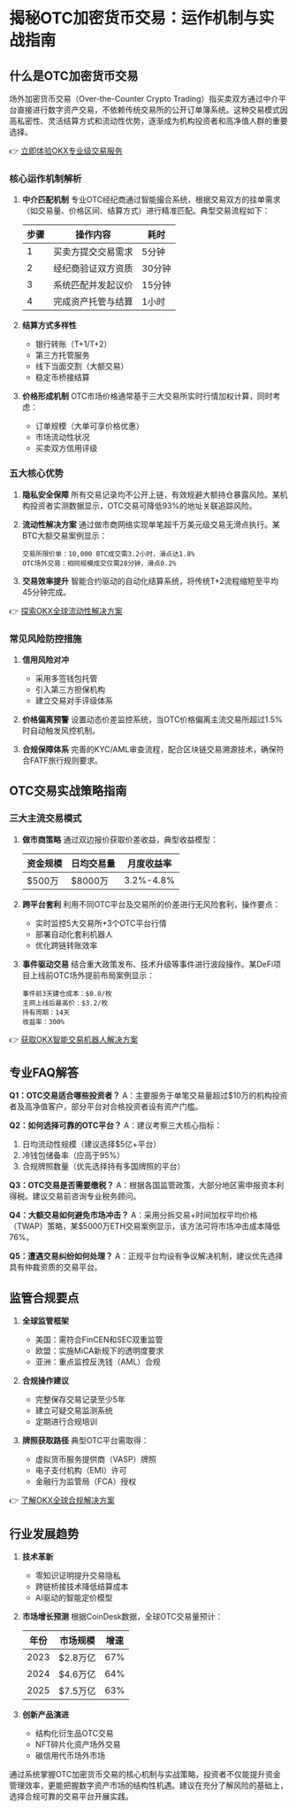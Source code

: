 # 揭秘OTC加密货币交易：运作机制与实战指南

## 什么是OTC加密货币交易

场外加密货币交易（Over-the-Counter Crypto Trading）指买卖双方通过中介平台直接进行数字资产交易，不依赖传统交易所的公开订单簿系统。这种交易模式因高私密性、灵活结算方式和流动性优势，逐渐成为机构投资者和高净值人群的重要选择。

👉 [立即体验OKX专业级交易服务](https://bit.ly/okx_welcome)

### 核心运作机制解析

1. **中介匹配机制**
   专业OTC经纪商通过智能撮合系统，根据交易双方的挂单需求（如交易量、价格区间、结算方式）进行精准匹配。典型交易流程如下：

   | 步骤 | 操作内容 | 耗时 |
   |------|----------|------|
   | 1 | 买卖方提交交易需求 | 5分钟 |
   | 2 | 经纪商验证双方资质 | 30分钟 |
   | 3 | 系统匹配并发起议价 | 15分钟 |
   | 4 | 完成资产托管与结算 | 1小时 |

2. **结算方式多样性**
   - 银行转账（T+1/T+2）
   - 第三方托管服务
   - 线下当面交割（大额交易）
   - 稳定币桥接结算

3. **价格形成机制**
   OTC市场价格通常基于三大交易所实时行情加权计算，同时考虑：
   - 订单规模（大单可享价格优惠）
   - 市场流动性状况
   - 买卖双方信用评级

### 五大核心优势

1. **隐私安全保障**
   所有交易记录均不公开上链，有效规避大额持仓暴露风险。某机构投资者实测数据显示，OTC交易可降低93%的地址关联追踪风险。

2. **流动性解决方案**
   通过做市商网络实现单笔超千万美元级交易无滑点执行。某BTC大额交易案例显示：
   
   ```text
   交易所限价单：10,000 BTC成交需3.2小时，滑点达1.8%
   OTC场外交易：相同规模成交仅需28分钟，滑点0.2%
   ```

3. **交易效率提升**
   智能合约驱动的自动化结算系统，将传统T+2流程缩短至平均45分钟完成。

👉 [探索OKX全球流动性解决方案](https://bit.ly/okx_welcome)

### 常见风险防控措施

1. **信用风险对冲**
   - 采用多签钱包托管
   - 引入第三方担保机构
   - 建立交易对手评级体系

2. **价格偏离预警**
   设置动态价差监控系统，当OTC价格偏离主流交易所超过1.5%时自动触发风控机制。

3. **合规保障体系**
   完善的KYC/AML审查流程，配合区块链交易溯源技术，确保符合FATF旅行规则要求。

## OTC交易实战策略指南

### 三大主流交易模式

1. **做市商策略**
   通过双边报价获取价差收益，典型收益模型：
   
   | 资金规模 | 日均交易量 | 月度收益率 |
   |----------|------------|------------|
   | $500万   | $8000万    | 3.2%-4.8%  |

2. **跨平台套利**
   利用不同OTC平台及交易所的价差进行无风险套利，操作要点：
   - 实时监控5大交易所+3个OTC平台行情
   - 部署自动化套利机器人
   - 优化跨链转账效率

3. **事件驱动交易**
   结合重大政策发布、技术升级等事件进行波段操作。某DeFi项目上线前OTC场外提前布局案例显示：
   
   ```text
   事件前3天建仓成本：$0.8/枚
   主网上线后最高价：$3.2/枚
   持有周期：14天
   收益率：300%
   ```

👉 [获取OKX智能交易机器人解决方案](https://bit.ly/okx_welcome)

## 专业FAQ解答

**Q1：OTC交易适合哪些投资者？**
A：主要服务于单笔交易量超过$10万的机构投资者及高净值客户，部分平台对合格投资者设有资产门槛。

**Q2：如何选择可靠的OTC平台？**
A：建议考察三大核心指标：
1. 日均流动性规模（建议选择$5亿+平台）
2. 冷钱包储备率（应高于95%）
3. 合规牌照数量（优先选择持有多国牌照的平台）

**Q3：OTC交易是否需要缴税？**
A：根据各国监管政策，大部分地区需申报资本利得税。建议交易前咨询专业税务顾问。

**Q4：大额交易如何避免市场冲击？**
A：采用分拆交易+时间加权平均价格（TWAP）策略，某$5000万ETH交易案例显示，该方法可将市场冲击成本降低76%。

**Q5：遭遇交易纠纷如何处理？**
A：正规平台均设有争议解决机制，建议优先选择具有仲裁资质的交易平台。

## 监管合规要点

1. **全球监管框架**
   - 美国：需符合FinCEN和SEC双重监管
   - 欧盟：实施MiCA新规下的透明度要求
   - 亚洲：重点监控反洗钱（AML）合规

2. **合规操作建议**
   - 完整保存交易记录至少5年
   - 建立可疑交易监测系统
   - 定期进行合规培训

3. **牌照获取路径**
   典型OTC平台需取得：
   - 虚拟货币服务提供商（VASP）牌照
   - 电子支付机构（EMI）许可
   - 金融行为监管局（FCA）授权

👉 [了解OKX全球合规解决方案](https://bit.ly/okx_welcome)

## 行业发展趋势

1. **技术革新**
   - 零知识证明提升交易隐私
   - 跨链桥接技术降低结算成本
   - AI驱动的智能定价模型

2. **市场增长预测**
   根据CoinDesk数据，全球OTC交易量预计：
   
   | 年份 | 市场规模 | 增速 |
   |------|----------|------|
   | 2023 | $2.8万亿 | 67%  |
   | 2024 | $4.6万亿 | 64%  |
   | 2025 | $7.5万亿 | 63%  |

3. **创新产品演进**
   - 结构化衍生品OTC交易
   - NFT碎片化资产场外交易
   - 碳信用代币场外市场

通过系统掌握OTC加密货币交易的核心机制与实战策略，投资者不仅能提升资金管理效率，更能把握数字资产市场的结构性机遇。建议在充分了解风险的基础上，选择合规可靠的交易平台开展实践。